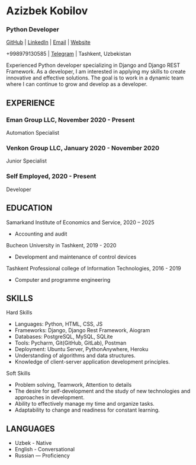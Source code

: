 # Azizbek Kobilov

### Python Developer

[GitHub](https://github.com/azizbek-kobilov) | [LinkedIn](https://www.linkedin.com/in/azizbekkobilov) | [Email](mailto:kobilov.2000@mail.ru) | [Website](https://azizbek-kobilov.uz)

+998979130585 | [Telegram](https://t.me/AzizbekAzamovich) | Tashkent, Uzbekistan

Experienced Python developer specializing in Django and Django REST Framework. As a developer, I am interested in applying my skills to create innovative and effective solutions. The goal is to work in a dynamic team where I can continue to grow and develop as a developer.

## EXPERIENCE

### Eman Group LLC, November 2020 - Present

Automation Specialist


### Venkon Group LLC, January 2020 - November 2020

Junior Specialist


### Self Employed, 2020 - Present

Developer


## EDUCATION

Samarkand Institute of Economics and Service, 2020 – 2025

- Accounting and audit

Bucheon University in Tashkent, 2019 - 2020

- Development and maintenance of control devices

Tashkent Professional college of Information Technologies, 2016 - 2019

- Computer and programme engineering

## SKILLS

Hard Skills

- Languages: Python, HTML, CSS, JS
- Frameworks: Django, Django Rest Framework, Aiogram
- Databases: PostgreSQL, MySQL, SQLite
- Tools: Pycharm, Git(GitHub, GitLab), Postman
- Deployment: Ubuntu Server, PythonAnywhere, Heroku
- Understanding of algorithms and data structures.
- Knowledge of client-server application development principles. 

Soft Skills

- Problem solving, Teamwork, Attention to details
- The desire for self-development and the study of new technologies and approaches in development.
- Ability to effectively manage my time and organize tasks.
- Adaptability to change and readiness for constant learning.

## LANGUAGES

- Uzbek - Native
- English - Conversational
- Russian — Proficiency
